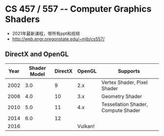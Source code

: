 # CS 457 / 557 -- Computer Graphics Shaders

* 2021年最新课程，带所有ppt和视频
* http://web.engr.oregonstate.edu/~mjb/cs557/


## DirectX and OpenGL

| Year | Shader Model | DirectX | OpenGL  | Supports                            |
|------|--------------|---------|---------|-------------------------------------|
| 2002 | 3.0          | 9       | 2.x     | Vertex Shader, Pixel Shader         |
| 2006 | 4.0          | 10      | 3.x     | Geometry Shader                     |
| 2010 | 5.0          | 11      | 4.x     | Tessellation Shader, Compute Shader |
| 2014 | 6.0          | 12      |         |                                     |
| 2016 |              |         | Vulkan! |                                     |

